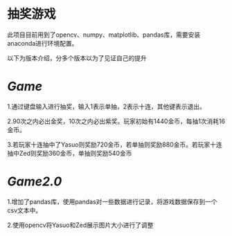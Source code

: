 # 抽奖游戏
此项目目前用到了opencv、numpy、matplotlib、pandas库，需要安装anaconda进行环境配置。

以下为版本介绍，分多个版本以为了见证自己的提升

*Game*
=
1.通过键盘输入进行抽奖，输入1表示单抽，2表示十连，其他键表示退出。

2.90次之内必出金奖，10次之内必出紫奖。玩家初始有1440金币，每抽1次消耗16金币。

3.若玩家十连抽中了Yasuo则奖励720金币，若单抽则奖励880金币。若玩家十连抽中Zed则奖励360金币，单抽则奖励540金币

*Game2.0*
=
1.增加了pandas库，使用pandas对一些数据进行记录，将游戏数据保存到一个csv文本中。

2.使用opencv将Yasuo和Zed展示图片大小进行了调整
